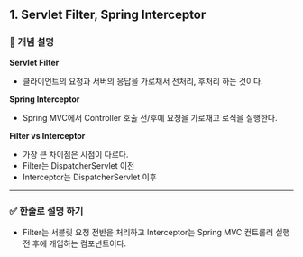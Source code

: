 ## 1. Servlet Filter, Spring Interceptor

### 🧠 개념 설명
**Servlet Filter**
- 클라이언트의 요청과 서버의 응답을 가로채서 전처리, 후처리 하는 것이다.

**Spring Interceptor**
- Spring MVC에서 Controller 호출 전/후에 요청을 가로채고 로직을 실행한다.

**Filter vs Interceptor**
- 가장 큰 차이점은 시점이 다르다.
- Filter는 DispatcherServlet 이전
- Interceptor는 DispatcherServlet 이후


---
### ✅ 한줄로 설명 하기

- Filter는 서블릿 요청 전반을 처리하고 Interceptor는 Spring MVC 컨트롤러 실행 전 후에 개입하는 컴포넌트이다.
